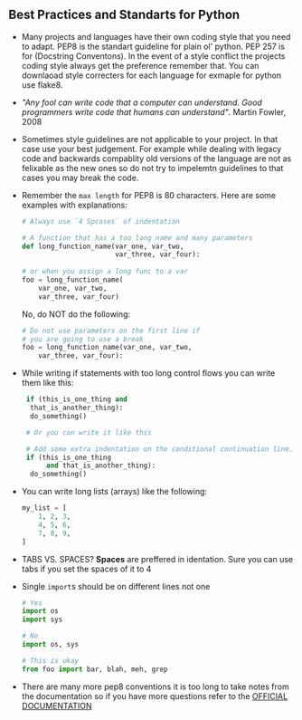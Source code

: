 ## Best Practices and Standarts for Python

- Many projects and languages have their own coding style that you need to adapt. PEP8 is the standart guideline for plain ol' python. PEP 257 is for (Docstring Conventons). In the event of a style conflict the projects coding style always get the preference remember that. You can downlaoad style correcters for each language for exmaple for python use flake8.

- *"Any fool can write code that a computer can understand. Good programmers write code that humans can understand"*. Martin Fowler, 2008

- Sometimes style guidelines are not applicable to your project. In that case use your best judgement. For example while dealing with legacy code and backwards compablity old versions of the language are not as felixable as the new ones so do not try to impelemtn guidelines to that cases you may break the code.

- Remember the `max length` for PEP8 is 80 characters. Here are some examples with explanations:
  ```python
  # Always use `4 Spcases` of indentation

  # A function that has a too long name and many parameters
  def long_function_name(var_one, var_two,
                         var_three, var_four):
                         
  # or when you assign a long func to a var
  foo = long_function_name(
      var_one, var_two,
      var_three, var_four)
  ```
  No, do NOT do the following:
  ```python
  # Do not use parameters on the first line if
  # you are going to use a break
  foo = long_function_name(var_one, var_two,
      var_three, var_four):
  ```
  
- While writing if statements with too long control flows you can write them like this:
    ```python
     if (this_is_one_thing and
      that_is_another_thing):
      do_something()

     # Or you can write it like this

     # Add some extra indentation on the conditional continuation line.
     if (this_is_one_thing
          and that_is_another_thing):
      do_something()
    ```
    
- You can write long lists (arrays) like the following: 
   ```python
   my_list = [
       1, 2, 3,
       4, 5, 6,
       7, 8, 9,
   ]
   ```
   
- TABS VS. SPACES? **Spaces** are preffered in identation. Sure you can use tabs if you set the spaces of it to 4

- Single `import`s should be on different lines not one
  ```python
  # Yes
  import os
  import sys
  
  # No
  import os, sys
  
  # This is okay 
  from foo import bar, blah, meh, grep
  ```
  
- There are many more pep8 conventions it is too long to take notes from the documentation so if you have more questions refer to the [OFFICIAL DOCUMENTATION](ttps://www.python.org/dev/peps/pep-0008/)

